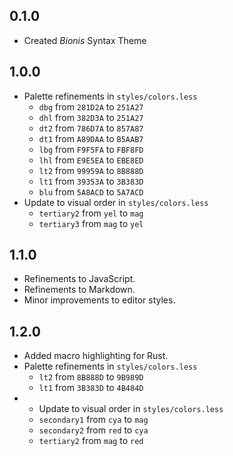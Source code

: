 ## 0.1.0
- Created *Bionis* Syntax Theme

## 1.0.0
- Palette refinements in `styles/colors.less`
  - `dbg` from `281D2A` to `251A27`
  - `dhl` from `382D3A` to `251A27`
  - `dt2` from `786D7A` to `857A87`
  - `dt1` from `A89DAA` to `B5AAB7`
  - `lbg` from `F9F5FA` to `FBF8FD`
  - `lhl` from `E9E5EA` to `EBE8ED`
  - `lt2` from `99959A` to `8B888D`
  - `lt1` from `39353A` to `3B383D`
  - `blu` from `5A8ACD` to `5A7ACD`
- Update to visual order in `styles/colors.less`
  - `tertiary2` from `yel` to `mag`
  - `tertiary3` from `mag` to `yel`

## 1.1.0
- Refinements to JavaScript.
- Refinements to Markdown.
- Minor improvements to editor styles.

## 1.2.0
- Added macro highlighting for Rust.
- Palette refinements in `styles/colors.less`
  - `lt2` from `8B888D` to `9B989D`
  - `lt1` from `3B383D` to `4B484D`
- - Update to visual order in `styles/colors.less`
  - `secondary1` from `cya` to `mag`
  - `secondary2` from `red` to `cya`
  - `tertiary2` from `mag` to `red`
